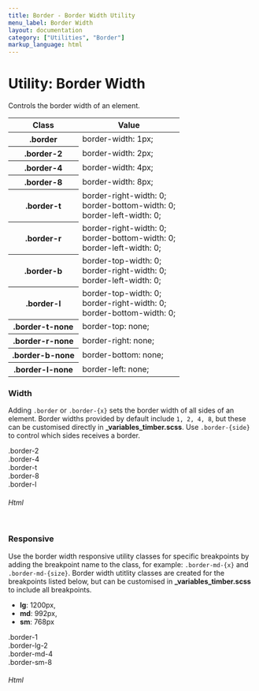 ```yaml
---
title: Border - Border Width Utility
menu_label: Border Width
layout: documentation
category: ["Utilities", "Border"]
markup_language: html
---
```


<div class="section-block">
  <div class="row pt-40 pt-md-40">
    <div class="col w-9/12 w-md-full order-2 content-inner">
      <h1 class="font-light">Utility: Border Width</h1>
      <p>Controls the border width of an element.</p>
      <!-- Classes -->
      <div class="table-scrollable h-400">
        <table class="table size-md rounded bg-white">
          <thead>
            <tr>
              <th> Class </th>
              <th> Value </th>
            </tr>
          </thead>
          <tbody class="font-mono">
            <tr>
              <th class="color-indigo">.border</th>
              <td> border-width: 1px; </td>
            </tr>
            <tr>
              <th class="color-indigo">.border-2</th>
              <td> border-width: 2px; </td>
            </tr>
            <tr>
              <th class="color-indigo">.border-4</th>
              <td> border-width: 4px; </td>
            </tr>
            <tr>
              <th class="color-indigo">.border-8</th>
              <td> border-width: 8px; </td>
            </tr>
            <tr>
              <th class="color-indigo">.border-t</th>
              <td> border-right-width: 0;<br> border-bottom-width: 0;<br> border-left-width: 0; </td>
            </tr>
            <tr>
              <th class="color-indigo">.border-r</th>
              <td> border-right-width: 0;<br> border-bottom-width: 0;<br> border-left-width: 0; </td>
            </tr>
            <tr>
              <th class="color-indigo">.border-b</th>
              <td> border-top-width: 0;<br> border-right-width: 0;<br> border-left-width: 0; </td>
            </tr>
            <tr>
              <th class="color-indigo">.border-l</th>
              <td> border-top-width: 0;<br> border-right-width: 0;<br> border-bottom-width: 0; </td>
            </tr>
            <tr>
              <th class="color-indigo">.border-t-none</th>
              <td> border-top: none; </td>
            </tr>
            <tr>
              <th class="color-indigo">.border-r-none</th>
              <td> border-right: none; </td>
            </tr>
            <tr>
              <th class="color-indigo">.border-b-none</th>
              <td> border-bottom: none; </td>
            </tr>
            <tr>
              <th class="color-indigo">.border-l-none</th>
              <td> border-left: none; </td>
            </tr>
          </tbody>
        </table>
      </div>
      <!-- Classes End -->
      <!-- Demo Block -->
      <div class="demo-block mt-80">
        <h3 class="font-light">Width</h3>
        <p>Adding <code class="color-indigo font-bold">.border</code> or <code class="color-indigo font-bold">.border-{x}</code> sets the border width of all sides of an element. Border widths provided by default include <code class="color-indigo font-bold">1, 2, 4, 8</code>, but these can be customised directly in <strong>_variables_timber.scss</strong>. Use <code class="color-indigo font-bold">.border-{side}</code> to control which sides receives a border.</p>
        <div class="p-30 flex flex-wrap justify-around rounded bg-grey-ultralight">
          <div class="w-150 h-150 m-5 border-2 border-solid border-green inline-flex items-center rounded bg-grey-darkest color-white"><span class="mx-auto">.border-2</span></div>
          <div class="w-150 h-150 m-5 border-4 border-t border-solid border-green inline-flex items-center rounded bg-grey-darkest color-white"><span class="mx-auto">.border-4<br>.border-t</span></div>
          <div class="w-150 h-150 m-5 border-8 border-l border-solid border-green inline-flex items-center rounded bg-grey-darkest color-white"><span class="mx-auto">.border-8<br>.border-l</span></div>
        </div>
      </div>
      <!-- Demo Block End -->
      <!-- code -->
      <h6 class="uppercase">Html</h6>
      <div class="rounded p-20 overflow-y-scroll mb-0 bg-gradient-grey-ultralight border-l border-4 border-solid border-indigo">
        <pre class="m-0 language-html"><code class="inline-block scrolling-touch"><!--<div class="flex flex-wrap justify-around">
	<div class="w-150 h-150 m-5 border-2 border-solid border-green inline-flex items-center rounded bg-grey-darkest color-white"><span class="mx-auto">.border-2</span></div>
	<div class="w-150 h-150 m-5 border-4 border-t border-solid border-green inline-flex items-center rounded bg-grey-darkest color-white"><span class="mx-auto">.border-4<br>.border-t</span></div>
	<div class="w-150 h-150 m-5 border-8 border-l border-solid border-green inline-flex items-center rounded bg-grey-darkest color-white"><span class="mx-auto">.border-8<br>.border-l</span></div>
</div>
--></code></pre>
      </div>
      <!-- code -->
      <!-- Demo Block -->
      <div class="demo-block mt-80">
        <h3 class="font-light">Responsive</h3>
        <p>Use the border width responsive utility classes for specific breakpoints by adding the breakpoint name to the class, for example: <code class="color-indigo font-bold">.border-md-{x}</code> and <code class="color-indigo font-bold">.border-md-{size}</code>. Border width utitlity classes are created for the breakpoints listed below, but can be customised in <strong>_variables_timber.scss</strong> to include all breakpoints.</p>
        <ul class="list-none">
          <li><strong>lg</strong>: 1200px,</li>
          <li><strong>md</strong>: 992px,</li>
          <li><strong>sm</strong>: 768px</li>
        </ul>
        <div class="p-30 flex justify-around rounded bg-grey-ultralight">
          <div class="w-150 h-150 m-5 border-1 border-lg-2 border-md-4 border-sm-8 border-t border-lg-r border-md-b border-sm-l border-solid border-green inline-flex items-center rounded bg-grey-darkest color-white"><span class="mx-auto">.border-1<br>.border-lg-2<br>.border-md-4<br>.border-sm-8</span></div>
        </div>
      </div>
      <!-- Demo Block End -->
      <!-- code -->
      <h6 class="uppercase">Html</h6>
      <div class="rounded p-20 overflow-y-scroll mb-0 bg-gradient-grey-ultralight border-l border-4 border-solid border-indigo">
        <pre class="m-0 language-html"><code class="inline-block scrolling-touch"><!--<div class="flex justify-around">
	<div class="w-150 h-150 m-5 border-1 border-lg-2 border-md-4 border-sm-8 border-t border-lg-r border-md-b border-sm-l border-solid border-green inline-flex items-center rounded bg-grey-darkest color-white"><span class="mx-auto">.border-1<br>.border-lg-2<br>.border-md-4<br>.border-sm-8</span></div>
</div>
--></code></pre>
      </div>
      <!-- code -->
    </div>
    <!-- Content Inner End -->
		<!-- {{ sidebar }} -->
  </div>
</div>
